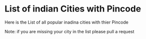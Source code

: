 # List of indian Cities with Pincode

Here is the List of all popular inadina cities with thier Pincode

Note: if you are missing your city in the list please pull a request


